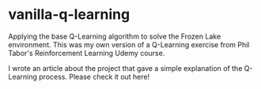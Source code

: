 # vanilla-q-learning
Applying the base Q-Learning algorithm to solve the Frozen Lake environment. This was my own version of a Q-Learning exercise from Phil Tabor's Reinforcement Learning Udemy course. 

I wrote an article about the project that gave a simple explanation of the Q-Learning process. Please check it out here!
